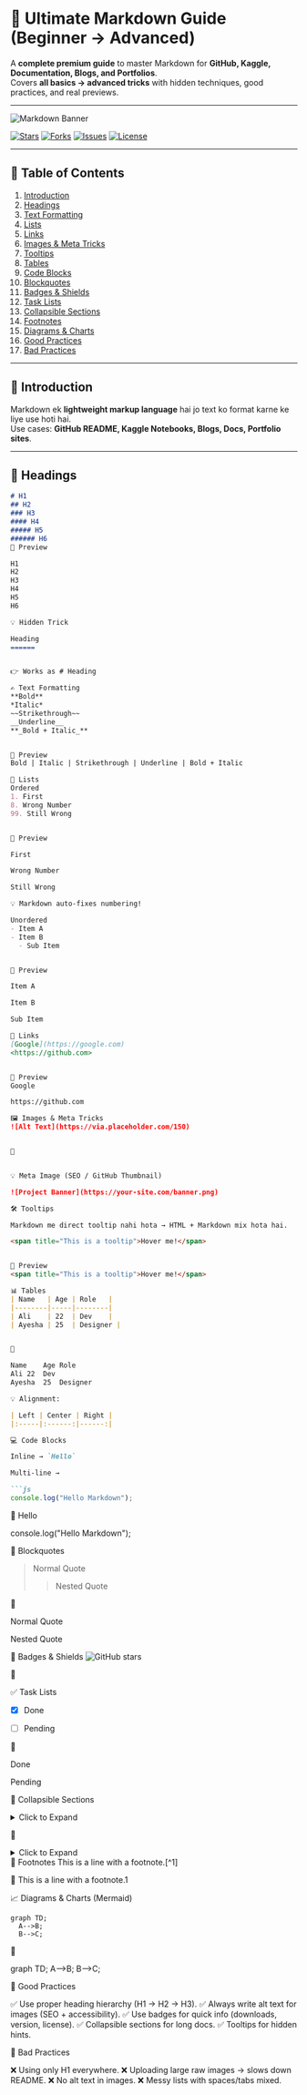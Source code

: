 
# 🌟 Ultimate Markdown Guide (Beginner → Advanced)

A **complete premium guide** to master Markdown for **GitHub, Kaggle, Documentation, Blogs, and Portfolios**.  
Covers **all basics → advanced tricks** with hidden techniques, good practices, and real previews.  

---

![Markdown Banner](https://via.placeholder.com/1000x200?text=Markdown+Master+Guide)

[![Stars](https://img.shields.io/github/stars/octocat/Hello-World?style=flat-square)]()
[![Forks](https://img.shields.io/github/forks/octocat/Hello-World?style=flat-square)]()
[![Issues](https://img.shields.io/github/issues/octocat/Hello-World?style=flat-square)]()
[![License](https://img.shields.io/github/license/octocat/Hello-World?style=flat-square)]()

---

## 📑 Table of Contents
1. [Introduction](#-introduction)
2. [Headings](#-headings)
3. [Text Formatting](#-text-formatting)
4. [Lists](#-lists)
5. [Links](#-links)
6. [Images & Meta Tricks](#-images--meta-tricks)
7. [Tooltips](#-tooltips)
8. [Tables](#-tables)
9. [Code Blocks](#-code-blocks)
10. [Blockquotes](#-blockquotes)
11. [Badges & Shields](#-badges--shields)
12. [Task Lists](#-task-lists)
13. [Collapsible Sections](#-collapsible-sections)
14. [Footnotes](#-footnotes)
15. [Diagrams & Charts](#-diagrams--charts)
16. [Good Practices](#-good-practices)
17. [Bad Practices](#-bad-practices)

---

## 📌 Introduction
Markdown ek **lightweight markup language** hai jo text ko format karne ke liye use hoti hai.  
Use cases: **GitHub README, Kaggle Notebooks, Blogs, Docs, Portfolio sites**.  

---

## 📝 Headings
```md
# H1
## H2
### H3
#### H4
##### H5
###### H6
👀 Preview

H1
H2
H3
H4
H5
H6

💡 Hidden Trick

Heading
======


👉 Works as # Heading

✍️ Text Formatting
**Bold**  
*Italic*  
~~Strikethrough~~  
__Underline__  
**_Bold + Italic_**  


👀 Preview
Bold | Italic | Strikethrough | Underline | Bold + Italic

🔢 Lists
Ordered
1. First
8. Wrong Number
99. Still Wrong


👀 Preview

First

Wrong Number

Still Wrong

💡 Markdown auto-fixes numbering!

Unordered
- Item A
- Item B
  - Sub Item


👀 Preview

Item A

Item B

Sub Item

🔗 Links
[Google](https://google.com)  
<https://github.com>


👀 Preview
Google

https://github.com

🖼 Images & Meta Tricks
![Alt Text](https://via.placeholder.com/150)


👀


💡 Meta Image (SEO / GitHub Thumbnail)

![Project Banner](https://your-site.com/banner.png)

🛠 Tooltips

Markdown me direct tooltip nahi hota → HTML + Markdown mix hota hai.

<span title="This is a tooltip">Hover me!</span>


👀 Preview
<span title="This is a tooltip">Hover me!</span>

📊 Tables
| Name   | Age | Role   |
|--------|-----|--------|
| Ali    | 22  | Dev    |
| Ayesha | 25  | Designer |


👀

Name	Age	Role
Ali	22	Dev
Ayesha	25	Designer

💡 Alignment:

| Left | Center | Right |
|:-----|:------:|------:|

💻 Code Blocks

Inline → `Hello`

Multi-line →

```js
console.log("Hello Markdown");
```


👀
Hello

console.log("Hello Markdown");

💬 Blockquotes
> Normal Quote
>> Nested Quote


👀

Normal Quote

Nested Quote

🏅 Badges & Shields
![GitHub stars](https://img.shields.io/github/stars/octocat/Hello-World?style=flat-square)


👀


✅ Task Lists
- [x] Done
- [ ] Pending


👀

 Done

 Pending

🔽 Collapsible Sections
<details>
<summary>Click to Expand</summary>

Hidden content here...

</details>


👀

<details> <summary>Click to Expand</summary> Hidden content here... </details>
🦶 Footnotes
This is a line with a footnote.[^1]

[^1]: This is the footnote text.


👀
This is a line with a footnote.1

📈 Diagrams & Charts (Mermaid)
```mermaid
graph TD;
  A-->B;
  B-->C;
```


👀

graph TD;
  A-->B;
  B-->C;

🌟 Good Practices

✅ Use proper heading hierarchy (H1 → H2 → H3).
✅ Always write alt text for images (SEO + accessibility).
✅ Use badges for quick info (downloads, version, license).
✅ Collapsible sections for long docs.
✅ Tooltips for hidden hints.

🚫 Bad Practices

❌ Using only H1 everywhere.
❌ Uploading large raw images → slows down README.
❌ No alt text in images.
❌ Messy lists with spaces/tabs mixed.
